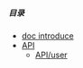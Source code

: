 ##### 目录
* [doc introduce](README.md)
* [API](api/README.md)
    * [API/user](../api/user/user.md) 
